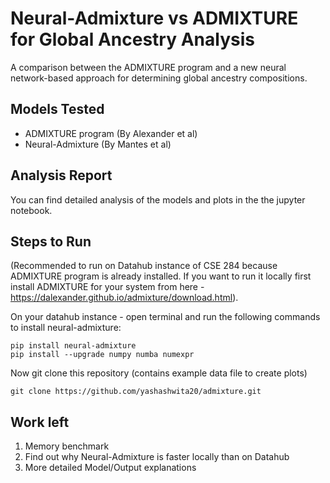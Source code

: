 # Neural-Admixture vs ADMIXTURE for Global Ancestry Analysis

A comparison between the ADMIXTURE program and a new neural network-based approach for determining global ancestry compositions.

## Models Tested

- ADMIXTURE program (By Alexander et al)
- Neural-Admixture (By Mantes et al)

## Analysis Report
You can find detailed analysis of the models and plots in the the jupyter notebook.

## Steps to Run
(Recommended to run on Datahub instance of CSE 284 because ADMIXTURE program is already installed. If you want to run it locally first install ADMIXTURE for your system from here - https://dalexander.github.io/admixture/download.html).

On your datahub instance - open terminal and run the following commands to install neural-admixture:
```shell
pip install neural-admixture
pip install --upgrade numpy numba numexpr
```
Now git clone this repository (contains example data file to create plots)
```shell
git clone https://github.com/yashashwita20/admixture.git
```
## Work left

1. Memory benchmark
2. Find out why Neural-Admixture is faster locally than on Datahub
3. More detailed Model/Output explanations

